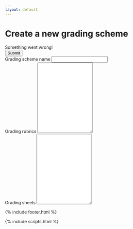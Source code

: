 ```yaml
---
layout: default
---
```


<div class="container">
    <h1>Create a new grading scheme</h1>
    <div id="new-error" class="alert alert-danger hidden" role="alert">Something went wrong!</div>
    <form id="new-scheme-form">
        <button type="submit" class="btn btn-success">Submit</button>
        <div class="form-group">
           <label for="scheme-name">Grading scheme name</label>
           <input id="scheme-name" type="text" class="form-control"/>
         </div>
        <div class="form-group">
           <label for="scheme-rubrics">Grading rubrics</label>
           <textarea id="scheme-rubrics" class="form-control" rows="15"></textarea>
         </div>
        <div class="form-group">
           <label for="scheme-sheets">Grading sheets</label>
           <textarea id="scheme-sheets" class="form-control" rows="15"></textarea>
         </div>
    </form>
  {% include footer.html %}
</div> <!-- /container -->

{% include scripts.html %}
<script src="{{site.baseurl}}/static/node_modules/esprima/dist/esprima.js"></script>
<script src="{{site.baseurl}}/static/node_modules/js-yaml/dist/js-yaml.min.js"></script>
<script src="{{site.baseurl}}/static/js/login-required.js"></script>
<script src="{{site.baseurl}}/static/js/new.js"></script>